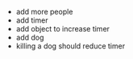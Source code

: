 -   add more people
-   add timer
-   add object to increase timer
-   add dog
-   killing a dog should reduce timer
